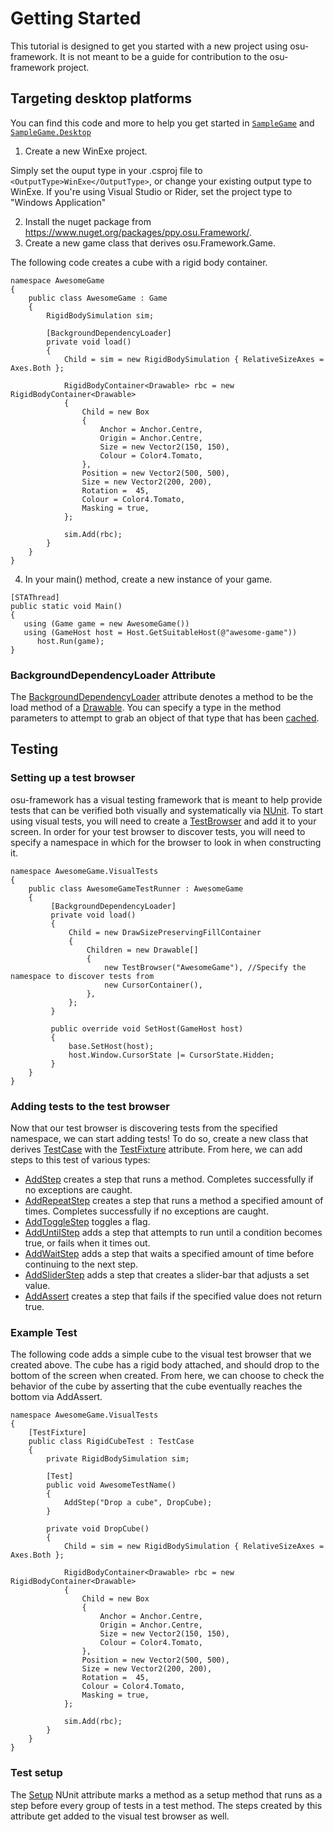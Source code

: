 # Getting Started

This tutorial is designed to get you started with a new project using osu-framework. It is not meant to be a guide for contribution to the osu-framework project.

## Targeting desktop platforms
You can find this code and more to help you get started in [`SampleGame`](https://github.com/ppy/osu-framework/tree/master/SampleGame) and [`SampleGame.Desktop`](https://github.com/ppy/osu-framework/tree/master/SampleGame.Desktop)

1. Create a new WinExe project. 

Simply set the ouput type in your .csproj file to `<OutputType>WinExe</OutputType>`, or change your existing output type to WinExe. If you're using Visual Studio or Rider, set the project type to "Windows Application"

2. Install the nuget package from https://www.nuget.org/packages/ppy.osu.Framework/.
3. Create a new game class that derives osu.Framework.Game.

The following code creates a cube with a rigid body container.
```
namespace AwesomeGame
{
    public class AwesomeGame : Game
    {
        RigidBodySimulation sim;
        
        [BackgroundDependencyLoader]
        private void load()
        {
            Child = sim = new RigidBodySimulation { RelativeSizeAxes = Axes.Both };
            
            RigidBodyContainer<Drawable> rbc = new RigidBodyContainer<Drawable>
            {
                Child = new Box
                {
                    Anchor = Anchor.Centre,
                    Origin = Anchor.Centre,
                    Size = new Vector2(150, 150),
                    Colour = Color4.Tomato,
                },
                Position = new Vector2(500, 500),
                Size = new Vector2(200, 200),
                Rotation =  45,
                Colour = Color4.Tomato,
                Masking = true,
            };
            
            sim.Add(rbc);            
        }
    }
}
```
4. In your main() method, create a new instance of your game.
```
[STAThread]
public static void Main()
{
   using (Game game = new AwesomeGame())
   using (GameHost host = Host.GetSuitableHost(@"awesome-game"))
      host.Run(game);
}
```
### BackgroundDependencyLoader Attribute
The [BackgroundDependencyLoader](https://github.com/ppy/osu-framework/blob/master/osu.Framework/Allocation/BackgroundDependencyLoaderAttribute.cs) attribute denotes a method to be the load method of a [Drawable](https://github.com/ppy/osu-framework/blob/master/osu.Framework/Graphics/Drawable.cs). You can specify a type in the method parameters to attempt to grab an object of that type that has been [cached](https://github.com/ppy/osu-framework/blob/master/osu.Framework/Caching/Cached.cs).

## Testing
### Setting up a test browser
osu-framework has a visual testing framework that is meant to help provide tests that can be verified both visually and systematically via [NUnit](https://nunit.org/). To start using visual tests, you will need to create a [TestBrowser](https://github.com/ppy/osu-framework/blob/master/osu.Framework/Testing/TestBrowser.cs) and add it to your screen. In order for your test browser to discover tests, you will need to specify a namespace in which for the browser to look in when constructing it.
```
namespace AwesomeGame.VisualTests
{
    public class AwesomeGameTestRunner : AwesomeGame
    {
         [BackgroundDependencyLoader]
         private void load()
         {
             Child = new DrawSizePreservingFillContainer
             {
                 Children = new Drawable[]
                 {
                     new TestBrowser("AwesomeGame"), //Specify the namespace to discover tests from
                     new CursorContainer(),
                 },
             };
         }

         public override void SetHost(GameHost host)
         {
             base.SetHost(host);
             host.Window.CursorState |= CursorState.Hidden;
         }
    }
}
```

### Adding tests to the test browser

Now that our test browser is discovering tests from the specified namespace, we can start adding tests! To do so, create a new class that derives [TestCase](https://github.com/ppy/osu-framework/blob/master/osu.Framework/Testing/TestCase.cs) with the [TestFixture](http://nunit.org/docs/2.6/testFixture.html) attribute. From here, we can add steps to this test of various types:
* [AddStep](https://github.com/ppy/osu-framework/blob/d2d47c58585e6ceb8fcf4d296bc4a993753c2a1d/osu.Framework/Testing/TestCase.cs#L280) creates a step that runs a method. Completes successfully if no exceptions are caught.
* [AddRepeatStep](https://github.com/ppy/osu-framework/blob/d2d47c58585e6ceb8fcf4d296bc4a993753c2a1d/osu.Framework/Testing/TestCase.cs#L293) creates a step that runs a method a specified amount of times. Completes successfully if no exceptions are caught.
* [AddToggleStep](https://github.com/ppy/osu-framework/blob/d2d47c58585e6ceb8fcf4d296bc4a993753c2a1d/osu.Framework/Testing/TestCase.cs#L301) toggles a flag.
* [AddUntilStep](https://github.com/ppy/osu-framework/blob/d2d47c58585e6ceb8fcf4d296bc4a993753c2a1d/osu.Framework/Testing/TestCase.cs#L309) adds a step that attempts to run until a condition becomes true, or fails when it times out.
* [AddWaitStep](https://github.com/ppy/osu-framework/blob/d2d47c58585e6ceb8fcf4d296bc4a993753c2a1d/osu.Framework/Testing/TestCase.cs#L317) adds a step that waits a specified amount of time before continuing to the next step.
* [AddSliderStep](https://github.com/ppy/osu-framework/blob/d2d47c58585e6ceb8fcf4d296bc4a993753c2a1d/osu.Framework/Testing/TestCase.cs#L325) adds a step that creates a slider-bar that adjusts a set value.
* [AddAssert](https://github.com/ppy/osu-framework/blob/d2d47c58585e6ceb8fcf4d296bc4a993753c2a1d/osu.Framework/Testing/TestCase.cs#L333) creates a step that fails if the specified value does not return true.

### Example Test
The following code adds a simple cube to the visual test browser that we created above. The cube has a rigid body attached, and should drop to the bottom of the screen when created. From here, we can choose to check the behavior of the cube by asserting that the cube eventually reaches the bottom via AddAssert.

```
namespace AwesomeGame.VisualTests
{
    [TestFixture]
    public class RigidCubeTest : TestCase
    {
        private RigidBodySimulation sim;

        [Test]
        public void AwesomeTestName()
        {
            AddStep("Drop a cube", DropCube);
        }

        private void DropCube()
        {
            Child = sim = new RigidBodySimulation { RelativeSizeAxes = Axes.Both };
            
            RigidBodyContainer<Drawable> rbc = new RigidBodyContainer<Drawable>
            {
                Child = new Box
                {
                    Anchor = Anchor.Centre,
                    Origin = Anchor.Centre,
                    Size = new Vector2(150, 150),
                    Colour = Color4.Tomato,
                },
                Position = new Vector2(500, 500),
                Size = new Vector2(200, 200),
                Rotation =  45,
                Colour = Color4.Tomato,
                Masking = true,
            };
            
            sim.Add(rbc);
        }
    }
}
```

### Test setup
The [Setup](https://nunit.org/docs/2.2/setup.html) NUnit attribute marks a method as a setup method that runs as a step before every group of tests in a test method. The steps created by this attribute get added to the visual test browser as well.
